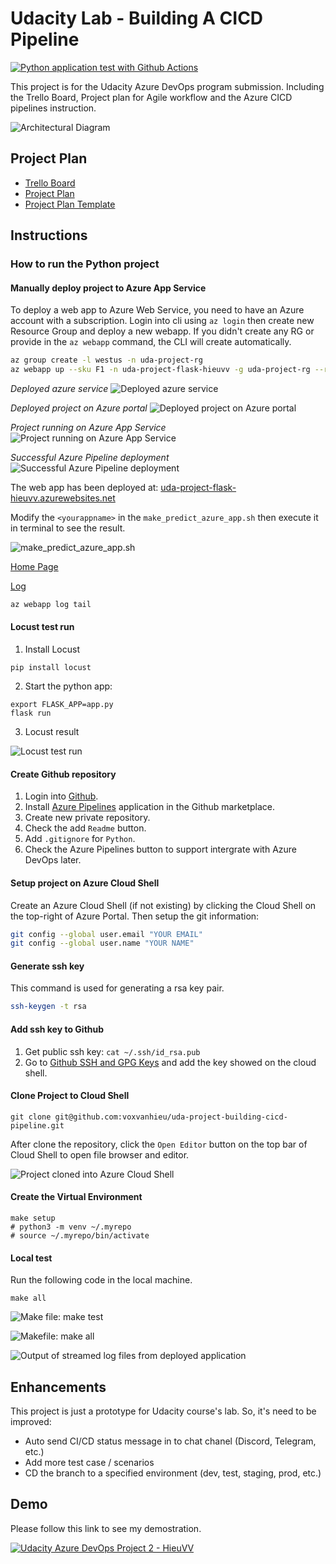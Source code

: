 # Udacity Lab - Building A CICD Pipeline

[![Python application test with Github Actions](https://github.com/voxvanhieu/uda-project-building-cicd-pipeline/actions/workflows/pythonapp.yml/badge.svg)](https://github.com/voxvanhieu/uda-project-building-cicd-pipeline/actions/workflows/pythonapp.yml)

This project is for the Udacity Azure DevOps program submission. Including the Trello Board, Project plan for Agile workflow and the Azure CICD pipelines instruction.

![Architectural Diagram](./imgs/00.0.Diagram.png)

## Project Plan

- [Trello Board](https://trello.com/b/3umIO3Iu/udacity-my-project-q1y22)
- [Project Plan](docs/project-management.xlsx)
- [Project Plan Template](docs/project-management-template.xlsx)

## Instructions

### How to run the Python project

#### Manually deploy project to Azure App Service

To deploy a web app to Azure Web Service, you need to have an Azure account with a subscription. Login into cli using `az login` then create new Resource Group and deploy a new webapp. If you didn't create any RG or provide in the `az webapp` command, the CLI will create automatically.

```bash
az group create -l westus -n uda-project-rg
az webapp up --sku F1 -n uda-project-flask-hieuvv -g uda-project-rg --runtime "PYTHON:3.10.9"
```

*Deployed azure service*
![Deployed azure service](./imgs/00.1.deploy-manually.png)

*Deployed project on Azure portal*
![Deployed project on Azure portal](./imgs/00.4.webapp-on-azure-portal.png)

*Project running on Azure App Service*
![Project running on Azure App Service](./imgs/00.2.running-web-app.png)

*Successful Azure Pipeline deployment*
![Successful Azure Pipeline deployment](./imgs/07.2.azure-devops-success.png)

The web app has been deployed at: [uda-project-flask-hieuvv.azurewebsites.net](https://uda-project-flask-hieuvv.azurewebsites.net)

Modify the `<yourappname>` in the `make_predict_azure_app.sh` then execute it in terminal to see the result.

![make_predict_azure_app.sh](./imgs/00.3.make-prediction.png)

[Home Page](https://uda-project-flask-hieuvv.azurewebsites.net)

[Log](https://uda-project-flask-hieuvv.scm.azurewebsites.net/api/logs/docker)

```bash
az webapp log tail
```

#### Locust test run

1. Install Locust

```
pip install locust
```

2. Start the python app:

```
export FLASK_APP=app.py
flask run
```

3. Locust result

![Locust test run](./imgs/09.locust-test.png)

#### Create Github repository

1. Login into [Github](https://github.com).
2. Install [Azure Pipelines](https://github.com/marketplace/azure-pipelines) application in the Github marketplace.
3. Create new private repository.
4. Check the add `Readme` button.
5. Add `.gitignore` for `Python`.
6. Check the Azure Pipelines button to support intergrate with Azure DevOps later.

#### Setup project on Azure Cloud Shell

Create an Azure Cloud Shell (if not existing) by clicking the Cloud Shell on the top-right of Azure Portal. Then setup the git information:

```sh
git config --global user.email "YOUR EMAIL"
git config --global user.name "YOUR NAME"
```

#### Generate ssh key

This command is used for generating a rsa key pair.

```sh
ssh-keygen -t rsa
```

#### Add ssh key to Github

1. Get public ssh key: `cat ~/.ssh/id_rsa.pub`
2. Go to [Github SSH and GPG Keys](https://github.com/settings/keys) and add the key showed on the cloud shell.

#### Clone Project to Cloud Shell

```
git clone git@github.com:voxvanhieu/uda-project-building-cicd-pipeline.git
```

After clone the repository, click the `Open Editor` button on the top bar of Cloud Shell to open file browser and editor.

![Project cloned into Azure Cloud Shell](./imgs/04.azure-cloud-shell-ci.png)

#### Create the Virtual Environment

```
make setup
# python3 -m venv ~/.myrepo
# source ~/.myrepo/bin/activate
```

#### Local test

Run the following code in the local machine.

```
make all
```

![Make file: make test](./imgs/05.az-cloud-shell-make-test.png)

![Makefile: make all](./imgs/05.az-cloud-shell-make-all.png)

![Output of streamed log files from deployed application](./imgs/08.log-stream.png)


## Enhancements

This project is just a prototype for Udacity course's lab. So, it's need to be improved:

- Auto send CI/CD status message in to chat chanel (Discord, Telegram, etc.)
- Add more test case / scenarios
- CD the branch to a specified environment (dev, test, staging, prod, etc.)

## Demo 

Please follow this link to see my demostration.

[![Udacity Azure DevOps Project 2 - HieuVV](http://img.youtube.com/vi/Lp54Sc-jn5A/0.jpg)](https://www.youtube.com/watch?v=Lp54Sc-jn5A "Udacity Azure DevOps Project 2 - HieuVV")
